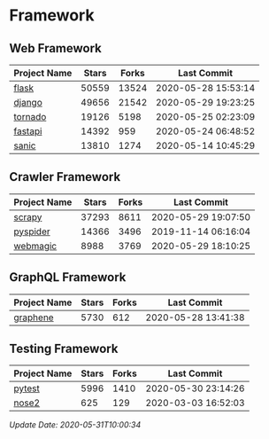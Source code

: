 # Framework

## Web Framework

| Project Name | Stars | Forks | Last Commit |
| ------------ | ----- | ----- | ----------- |
| [flask](https://github.com/pallets/flask) | 50559 | 13524 | 2020-05-28 15:53:14 |
| [django](https://github.com/django/django) | 49656 | 21542 | 2020-05-29 19:23:25 |
| [tornado](https://github.com/tornadoweb/tornado) | 19126 | 5198 | 2020-05-25 02:23:09 |
| [fastapi](https://github.com/tiangolo/fastapi) | 14392 | 959 | 2020-05-24 06:48:52 |
| [sanic](https://github.com/huge-success/sanic) | 13810 | 1274 | 2020-05-14 10:45:29 |

## Crawler Framework

| Project Name | Stars | Forks | Last Commit |
| ------------ | ----- | ----- | ----------- |
| [scrapy](https://github.com/scrapy/scrapy) | 37293 | 8611 | 2020-05-29 19:07:50 |
| [pyspider](https://github.com/binux/pyspider) | 14366 | 3496 | 2019-11-14 06:16:04 |
| [webmagic](https://github.com/code4craft/webmagic) | 8988 | 3769 | 2020-05-29 18:10:25 |

## GraphQL Framework

| Project Name | Stars | Forks | Last Commit |
| ------------ | ----- | ----- | ----------- |
| [graphene](https://github.com/graphql-python/graphene) | 5730 | 612 | 2020-05-28 13:41:38 |

## Testing Framework

| Project Name | Stars | Forks | Last Commit |
| ------------ | ----- | ----- | ----------- |
| [pytest](https://github.com/pytest-dev/pytest) | 5996 | 1410 | 2020-05-30 23:14:26 |
| [nose2](https://github.com/nose-devs/nose2) | 625 | 129 | 2020-03-03 16:52:03 |

*Update Date: 2020-05-31T10:00:34*